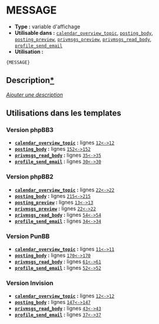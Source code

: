 # MESSAGE
* __Type :__ variable d'affichage
* __Utilisable dans :__ [`calendar_overview_topic`](../tpl/calendar_overview_topic.md#readme), [`posting_body`](../tpl/posting_body.md#readme), [`posting_preview`](../tpl/posting_preview.md#readme), [`privmsgs_preview`](../tpl/privmsgs_preview.md#readme), [`privmsgs_read_body`](../tpl/privmsgs_read_body.md#readme), [`profile_send_email`](../tpl/profile_send_email.md#readme)
* __Utilisation :__

```smarty
{MESSAGE}
```

## Description[*](https://fa-tvars.appspot.com/var/MESSAGE)
[*Ajouter une description*](https://fa-tvars.appspot.com/var/MESSAGE)

## Utilisations dans les templates

### Version phpBB3
* __[`calendar_overview_topic`](../tpl/calendar_overview_topic.md#readme) :__ lignes [`12`](../src/prosilver/calendar_overview_topic.tpl#L12)[`<->`](../src/prosilver/calendar_overview_topic.tpl#L12-L12)[`12`](../src/prosilver/calendar_overview_topic.tpl#L12)
* __[`posting_body`](../tpl/posting_body.md#readme) :__ lignes [`152`](../src/prosilver/posting_body.tpl#L152)[`<->`](../src/prosilver/posting_body.tpl#L152-L152)[`152`](../src/prosilver/posting_body.tpl#L152)
* __[`privmsgs_read_body`](../tpl/privmsgs_read_body.md#readme) :__ lignes [`35`](../src/prosilver/privmsgs_read_body.tpl#L35)[`<->`](../src/prosilver/privmsgs_read_body.tpl#L35-L35)[`35`](../src/prosilver/privmsgs_read_body.tpl#L35)
* __[`profile_send_email`](../tpl/profile_send_email.md#readme) :__ lignes [`30`](../src/prosilver/profile_send_email.tpl#L30)[`<->`](../src/prosilver/profile_send_email.tpl#L30-L30)[`30`](../src/prosilver/profile_send_email.tpl#L30)

### Version phpBB2
* __[`calendar_overview_topic`](../tpl/calendar_overview_topic.md#readme) :__ lignes [`22`](../src/subsilver/calendar_overview_topic.tpl#L22)[`<->`](../src/subsilver/calendar_overview_topic.tpl#L22-L22)[`22`](../src/subsilver/calendar_overview_topic.tpl#L22)
* __[`posting_body`](../tpl/posting_body.md#readme) :__ lignes [`215`](../src/subsilver/posting_body.tpl#L215)[`<->`](../src/subsilver/posting_body.tpl#L215-L215)[`215`](../src/subsilver/posting_body.tpl#L215)
* __[`posting_preview`](../tpl/posting_preview.md#readme) :__ lignes [`13`](../src/subsilver/posting_preview.tpl#L13)[`<->`](../src/subsilver/posting_preview.tpl#L13-L13)[`13`](../src/subsilver/posting_preview.tpl#L13)
* __[`privmsgs_preview`](../tpl/privmsgs_preview.md#readme) :__ lignes [`22`](../src/subsilver/privmsgs_preview.tpl#L22)[`<->`](../src/subsilver/privmsgs_preview.tpl#L22-L22)[`22`](../src/subsilver/privmsgs_preview.tpl#L22)
* __[`privmsgs_read_body`](../tpl/privmsgs_read_body.md#readme) :__ lignes [`54`](../src/subsilver/privmsgs_read_body.tpl#L54)[`<->`](../src/subsilver/privmsgs_read_body.tpl#L54-L54)[`54`](../src/subsilver/privmsgs_read_body.tpl#L54)
* __[`profile_send_email`](../tpl/profile_send_email.md#readme) :__ lignes [`34`](../src/subsilver/profile_send_email.tpl#L34)[`<->`](../src/subsilver/profile_send_email.tpl#L34-L34)[`34`](../src/subsilver/profile_send_email.tpl#L34)

### Version PunBB
* __[`calendar_overview_topic`](../tpl/calendar_overview_topic.md#readme) :__ lignes [`11`](../src/punbb/calendar_overview_topic.tpl#L11)[`<->`](../src/punbb/calendar_overview_topic.tpl#L11-L11)[`11`](../src/punbb/calendar_overview_topic.tpl#L11)
* __[`posting_body`](../tpl/posting_body.md#readme) :__ lignes [`170`](../src/punbb/posting_body.tpl#L170)[`<->`](../src/punbb/posting_body.tpl#L170-L170)[`170`](../src/punbb/posting_body.tpl#L170)
* __[`privmsgs_read_body`](../tpl/privmsgs_read_body.md#readme) :__ lignes [`61`](../src/punbb/privmsgs_read_body.tpl#L61)[`<->`](../src/punbb/privmsgs_read_body.tpl#L61-L61)[`61`](../src/punbb/privmsgs_read_body.tpl#L61)
* __[`profile_send_email`](../tpl/profile_send_email.md#readme) :__ lignes [`52`](../src/punbb/profile_send_email.tpl#L52)[`<->`](../src/punbb/profile_send_email.tpl#L52-L52)[`52`](../src/punbb/profile_send_email.tpl#L52)

### Version Invision
* __[`calendar_overview_topic`](../tpl/calendar_overview_topic.md#readme) :__ lignes [`12`](../src/invision/calendar_overview_topic.tpl#L12)[`<->`](../src/invision/calendar_overview_topic.tpl#L12-L12)[`12`](../src/invision/calendar_overview_topic.tpl#L12)
* __[`posting_body`](../tpl/posting_body.md#readme) :__ lignes [`147`](../src/invision/posting_body.tpl#L147)[`<->`](../src/invision/posting_body.tpl#L147-L147)[`147`](../src/invision/posting_body.tpl#L147)
* __[`privmsgs_read_body`](../tpl/privmsgs_read_body.md#readme) :__ lignes [`43`](../src/invision/privmsgs_read_body.tpl#L43)[`<->`](../src/invision/privmsgs_read_body.tpl#L43-L43)[`43`](../src/invision/privmsgs_read_body.tpl#L43)
* __[`profile_send_email`](../tpl/profile_send_email.md#readme) :__ lignes [`37`](../src/invision/profile_send_email.tpl#L37)[`<->`](../src/invision/profile_send_email.tpl#L37-L37)[`37`](../src/invision/profile_send_email.tpl#L37)

